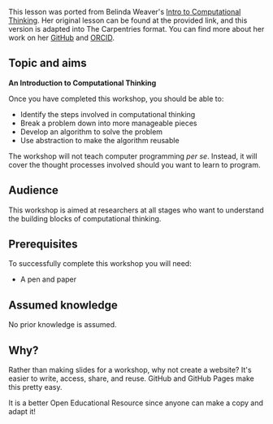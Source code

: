 This lesson was ported from Belinda Weaver's [Intro to Computational Thinking](https://github.com/weaverbel/intro-computational-thinking). Her original lesson can be found at the provided link, and this version is adapted into The Carpentries format. You can find more about her work on her [GitHub](https://github.com/weaverbel) and [ORCID](https://orcid.org/0000-0002-6156-7997).

## Topic and aims

**An Introduction to Computational Thinking**

Once you have completed this workshop, you should be able to:

- Identify the steps involved in computational thinking
- Break a problem down into more manageable pieces
- Develop an algorithm to solve the problem
- Use abstraction to make the algorithm reusable

The workshop will not teach computer programming *per se*. Instead, it will cover the thought processes involved should you want to learn to program.

## Audience

This workshop is aimed at researchers at all stages who want to understand the building blocks of computational thinking.

## Prerequisites

To successfully complete this workshop you will need: 

- A pen and paper

## Assumed knowledge

No prior knowledge is assumed. 

## Why?

Rather than making slides for a workshop, why not create a website? It's easier to write, access, share, and reuse. GitHub and GitHub Pages make this pretty easy.

It is a better Open Educational Resource since anyone can make a copy and adapt it!
